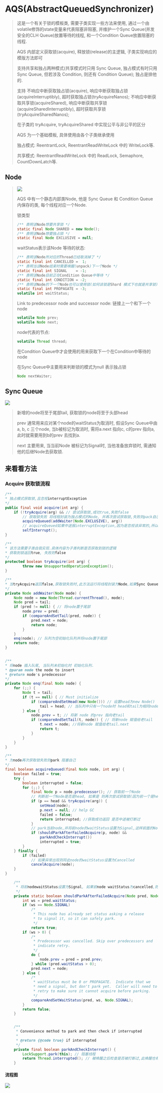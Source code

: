 # AQS(AbstractQueuedSynchronizer)

> 这是一个有关于锁的模板类, 需要子类实现一些方法来使用, 通过一个由volatile修饰的state变量来代表阻塞非阻塞, 并维护一个Sync Queue(并发安全的CLH Queue)放置等待的线程, 和一个Condition Queue放置阻塞的线程.
>
> AQS 内部定义获取锁(acquire), 释放锁(release)的主逻辑, 子类实现响应的模版方法即可
>
> 支持共享和独占两种模式(共享模式时只用 Sync Queue, 独占模式有时只用 Sync Queue, 但若涉及 Condition, 则还有 Condition Queue); 独占是排他的.
>
> 支持 不响应中断获取独占锁(acquire), 响应中断获取独占锁(acquireInterruptibly), 超时获取独占锁(tryAcquireNanos); 不响应中断获取共享锁(acquireShared), 响应中断获取共享锁(acquireSharedInterruptibly), 超时获取共享锁(tryAcquireSharedNanos);
>
> 在子类的 tryAcquire, tryAcquireShared 中实现公平与非公平的区分
>
> AQS 为一个基础模板, 具体使用由各个子类继承使用
>
> 独占模式: ReentrantLock, ReentrantReadWriteLock 中的 WriteLock等.
>
> 共享模式: ReentrantReadWriteLock 中的 ReadLock, Semaphore, CountDownLatch等.

## Node

> ![](\Note\src\images\263562-328067a54dfdb18f.webp)
>
> AQS 中有一个静态内部类Node, 他是 Sync Queue 和 Condition Queue 内保存的类, 每个线程对应一个Node.
>
> 锁类型
>
> ```java
> /** 表明该Node想要共享锁 */
> static final Node SHARED = new Node();
> /** 表明该Node想要独占锁 */
> static final Node EXCLUSIVE = null;
> ```
>
> waitStatus表示该Node 等待的状态:
>
> ```java
> /** 表明该Node所对应的Thread已经取消掉了 */
> static final int CANCELLED =  1;
> /** 表明当该Node结束时需要唤醒(unpack)下一个Node */
> static final int SIGNAL    = -1;
> /** 表明该Node目前正在Condition Queue中等待 */
> static final int CONDITION = -2;
> /** 表明该Node的下一个Node也可以使用锁(如何该锁是Shard 模式下也就是共享锁) */
> static final int PROPAGATE = -3;
> volatile int waitStatus;
> ```
>
> Link to predecessor node and successor node: 链接上一个和下一个node
>
> ```java
> volatile Node prev;
> volatile Node next;
> ```
>
> node代表的节点:
>
> ```java
> volatile Thread thread;
> ```
>
> 在Condition Queue中才会使用的用来获取下一个在Condition中等待的node
>
> 在Sync Queue中主要用来判断锁的模式为null 表示独占锁
>
> ```java
> Node nextWaiter;
> ```

## Sync Queue

![](\Note\src\images\263562-c520b712aec0a7e4.webp)

> 新增的node将至于尾部tail, 获取锁的node将至于头部head
>
> prev 通常用来应对某个node的waitStatus为取消时, 假设Sync Queue中由 a, b, c 三个node, 当b被标记为取消时, 需将a.next 指向c, c的prev 指向a, 此时就需要用到b的prev 去找到a.
>
> next 主要用来, 当当前Node 被标记为Signal时, 当他准备放弃锁时, 需通知他的后继Node去获取锁.

## 来看看方法

### Acquire 获取锁流程

```java
/**
* 独占模式获取锁,且忽视interruptException 
*/
public final void acquire(int arg) {
    if (!tryAcquire(arg) && // 尝试获取锁,成功true,失败false
        // 获取锁失败 将线程封装为独占模式的Node, 并再次尝试获取锁,失败则pack自己
        acquireQueued(addWaiter(Node.EXCLUSIVE), arg))
        // acquireQueued如果中途报interruptException,因为是忽视该异常的,所以这里再次打断自己
        selfInterrupt();
}
```

```java
/**
* 该方法需要子类自我实现.具体内容为子类判断是否获取到锁的逻辑
* 获取到锁返回true, 失败则false
*/
protected boolean tryAcquire(int arg) {
        throw new UnsupportedOperationException();
}
```

```java
/**
* 当tryAcquire返回false,获取锁失败时,此方法运行将线程封装为Node,如果Sync Queue未初始化,则初始化Queue 并将Node置于尾部
*/
private Node addWaiter(Node mode) {
    Node node = new Node(Thread.currentThread(), mode);
    Node pred = tail;
    if (pred != null) { // 将node置于尾部
        node.prev = pred;
        if (compareAndSetTail(pred, node)) {
            pred.next = node;
            return node;
        }
    }
    enq(node); // 队列为空初始化队列并将node置于尾部
    return node;
}
```

```java
    
/**
* 将node 插入队尾, 当队列未初始化时 初始化队列.
* @param node the node to insert
* @return node's predecessor
*/
private Node enq(final Node node) {
    for (;;) {
        Node t = tail;
        if (t == null) { // Must initialize
            if (compareAndSetHead(new Node())) // 设置head为new Node()
                tail = head; // 当队列中只有一个node时 head和tail为相同node
        } else {
            node.prev = t; // 将新 node 的prev 指向老tail
            if (compareAndSetTail(t, node)) { // 将新node 赋值给老tail
                t.next = node; //将新node 赋值给老tail.next
                return t;
            }
        }
    }
}
```

```java
/**
* 为node再次获取锁失败则park 阻塞自己
*/
final boolean acquireQueued(final Node node, int arg) {
    boolean failed = true;
    try {
        boolean interrupted = false;
        for (;;) {
            final Node p = node.predecessor(); // 获取前一个Node
            // 判断前一个Node是否是head, 如果是 则再次尝试获取锁(因为前一个是head 说明下一个轮到就是传入的node 有很大几率能马上获取锁)
            if (p == head && tryAcquire(arg)) { 
                setHead(node);
                p.next = null; // help GC
                failed = false;
                return interrupted; //获取成功返回 是否中途被打断过
            }
            // park当前node,并将前node的waitStatus设置为Signal,这样前面的Node释放锁时会唤醒后node, 此方法会进入2次,来保证前node被设置为Signal
            if (shouldParkAfterFailedAcquire(p, node) &&
                parkAndCheckInterrupt())
                interrupted = true;
        }
    } finally {
        if (failed)
            // 如果异常出现则将此node的waitStatus设置为Cancelled
            cancelAcquire(node);
    }
}
```

```java
    /**
     * 将前nodewaitStatus设置为Signal, 如果前node waitStatus为cancelled,则跳过他找寻前面最近的一个节点,将node挂在他后面并将他设置为signal.
     */
    private static boolean shouldParkAfterFailedAcquire(Node pred, Node node) {
        int ws = pred.waitStatus;
        if (ws == Node.SIGNAL)
            /*
             * This node has already set status asking a release
             * to signal it, so it can safely park.
             */
            return true;
        if (ws > 0) {
            /*
             * Predecessor was cancelled. Skip over predecessors and
             * indicate retry.
             */
            do {
                node.prev = pred = pred.prev;
            } while (pred.waitStatus > 0);
            pred.next = node;
        } else {
            /*
             * waitStatus must be 0 or PROPAGATE.  Indicate that we
             * need a signal, but don't park yet.  Caller will need to
             * retry to make sure it cannot acquire before parking.
             */
            compareAndSetWaitStatus(pred, ws, Node.SIGNAL);
        }
        return false;
    }
```

```java

    /**
     * Convenience method to park and then check if interrupted
     *
     * @return {@code true} if interrupted
     */
    private final boolean parkAndCheckInterrupt() {
        LockSupport.park(this); // 阻塞线程
        return Thread.interrupted(); // 被唤醒之后检查是否被打断过,此唤醒也有可能是因为被打断所以才唤醒
    }
```

#### 流程图

![](\Note\src\images\20190426161550.png)